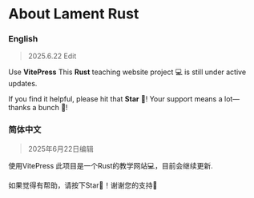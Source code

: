 # About Lament Rust

### English
> 2025.6.22 Edit

Use **VitePress**
This **Rust** teaching website project 💻 is still under active updates. 

If you find it helpful, please hit that **Star** 🌟! Your support means a lot—thanks a bunch 🙏!

### 简体中文
> 2025年6月22日编辑

使用VitePress
此项目是一个Rust的教学网站💻，目前会继续更新.

如果觉得有帮助，请按下Star🌟！谢谢您的支持🙏
